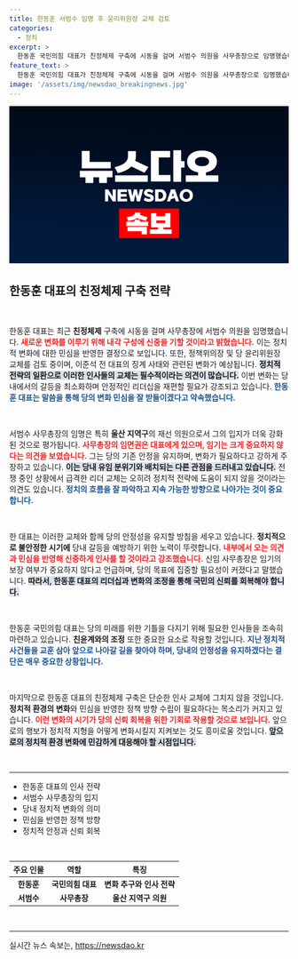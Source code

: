 ```yaml
---
title: 한동훈 서범수 임명 후 윤리위원장 교체 검토
categories:
  - 정치
excerpt: >
  한동훈 국민의힘 대표가 친정체제 구축에 시동을 걸며 서범수 의원을 사무총장으로 임명했습니다. 정책위의장과 당 윤리위원장 교체도 검토 중으로, 이번 변화는 다가오는 선거를 위한 전략적 행보로 풀이됩니다.
feature_text: >
  한동훈 국민의힘 대표가 친정체제 구축에 시동을 걸며 서범수 의원을 사무총장으로 임명했습니다. 정책위의장과 당 윤리위원장 교체도 검토 중으로, 이번 변화는 다가오는 선거를 위한 전략적 행보로 풀이됩니다.
image: '/assets/img/newsdao_breakingnews.jpg'
---
```


<p><img src="/assets/img/newsdao_breakingnews.jpg" alt="pcversion 속보" /></p>

<h2 data-ke-size="size26">한동훈 대표의 친정체제 구축 전략</h2>

<p data-ke-size="size16">&nbsp;</p>

<p>한동훈 대표는 최근 <b>친정체제</b> 구축에 시동을 걸며 사무총장에 서범수 의원을 임명했습니다. <b><span style="color: #ee2323;">새로운 변화를 이루기 위해 내각 구성에 신중을 기할 것이라고 밝혔습니다.</span></b> 이는 정치적 변화에 대한 민심을 반영한 결정으로 보입니다. 또한, 정책위의장 및 당 윤리위원장 교체를 검토 중이며, 이준석 전 대표의 징계 사태와 관련된 변화가 예상됩니다. <b><span style="background-color: #21538527;">정치적 전략의 일환으로 이러한 인사들의 교체는 필수적이라는 의견이 많습니다.</span></b> 이번 변화는 당내에서의 갈등을 최소화하며 안정적인 리더십을 재편할 필요가 강조되고 있습니다. <b><span style="color: #1a5490;">한동훈 대표는 말씀을 통해 당의 변화 민심을 잘 받들이겠다고 약속했습니다.</span></b></p>

<p data-ke-size="size16">&nbsp;</p>

<p>서범수 사무총장의 임명은 특히 <b>울산 지역구</b>의 재선 의원으로서 그의 입지가 더욱 강화된 것으로 평가됩니다. <b><span style="color: #ee2323;">사무총장의 임면권은 대표에게 있으며, 임기는 크게 중요하지 않다는 의견을 보였습니다.</span></b> 그는 당의 기존 안정을 유지하며, 변화가 필요하다고 강하게 주장하고 있습니다. <b><span style="background-color: #21538527;">이는 당내 유임 분위기와 배치되는 다른 관점을 드러내고 있습니다.</span></b> 전쟁 중인 상황에서 급격한 리더 교체는 오히려 정치적 전략에 도움이 되지 않을 것이라는 의견도 있습니다. <b><span style="color: #1a5490;">정치의 흐름을 잘 파악하고 지속 가능한 방향으로 나아가는 것이 중요합니다.</span></b></p>

<p data-ke-size="size16">&nbsp;</p>

<p>한 대표는 이러한 교체와 함께 당의 안정성을 유지할 방침을 세우고 있습니다. <b>정치적으로 불안정한 시기에</b> 당내 갈등을 예방하기 위한 노력이 뚜렷합니다. <b><span style="color: #ee2323;">내부에서 오는 의견과 민심을 반영해 신중하게 인사를 할 것이라고 강조했습니다.</span></b> 신임 사무총장은 임기의 보장 여부가 중요하지 않다고 언급하며, 당의 목표에 집중할 필요성이 커졌다고 말했습니다. <b><span style="background-color: #21538527;">따라서, 한동훈 대표의 리더십과 변화의 조정을 통해 국민의 신뢰를 회복해야 합니다.</span></b> </p>

<p data-ke-size="size16">&nbsp;</p>

<p>한동훈 국민의힘 대표는 당의 미래를 위한 기틀을 다지기 위해 필요한 인사들을 조속히 마련하고 있습니다. <b>친윤계와의 조정</b> 또한 중요한 요소로 작용할 것입니다. <b><span style="color: #1a5490;">지난 정치적 사건들을 교훈 삼아 앞으로 나아갈 길을 찾아야 하며, 당내의 안정성을 유지하겠다는 결단은 매우 중요한 상황입니다.</span></b> </p>

<p data-ke-size="size16">&nbsp;</p>

<p>마지막으로 한동훈 대표의 친정체제 구축은 단순한 인사 교체에 그치지 않을 것입니다. <b>정치적 환경의 변화</b>와 민심을 반영한 정책 방향 수립이 필요하다는 목소리가 커지고 있습니다. <b><span style="color: #ee2323;">이런 변화의 시기가 당의 신뢰 회복을 위한 기회로 작용할 것으로 보입니다.</span></b> 앞으로의 행보가 정치적 지형을 어떻게 변화시킬지 지켜보는 것도 흥미로울 것입니다. <b><span style="background-color: #21538527;">앞으로의 정치적 환경 변화에 민감하게 대응해야 할 시점입니다.</span></b> </p>

<p data-ke-size="size16">&nbsp;</p> 

<hr>

<ul>
    <li>한동훈 대표의 인사 전략</li>
    <li>서범수 사무총장의 입지</li>
    <li>당내 정치적 변화의 의미</li>
    <li>민심을 반영한 정책 방향</li>
    <li>정치적 안정과 신뢰 회복</li>
</ul>

<p data-ke-size="size16">&nbsp;</p> 

<table>
    <thead>
        <tr>
            <th style="text-align: center;">주요 인물</th>
            <th style="text-align: center;">역할</th>
            <th style="text-align: center;">특징</th>
        </tr>
    </thead>
    <tbody>
        <tr>
            <td style="text-align: center; height: 17px;"><b>한동훈</b></td>
            <td style="text-align: center; height: 17px;"><b>국민의힘 대표</b></td>
            <td style="text-align: center; height: 17px;"><b>변화 추구와 인사 전략</b></td>
        </tr>
        <tr>
            <td style="text-align: center; height: 17px;"><b>서범수</b></td>
            <td style="text-align: center; height: 17px;"><b>사무총장</b></td>
            <td style="text-align: center; height: 17px;"><b>울산 지역구 의원</b></td>
        </tr>
    </tbody>
</table>

<p data-ke-size="size16">&nbsp;</p> 

<hr>
실시간 뉴스 속보는, <a href="https://newsdao.kr" rel="dofollow">https://newsdao.kr</a>


